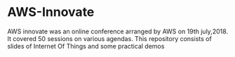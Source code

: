 # AWS-Innovate
AWS innovate was an online conference arranged by AWS on 19th july,2018. It covered 50 sessions on various agendas.
This repository consists of slides of Internet Of Things and some practical demos
